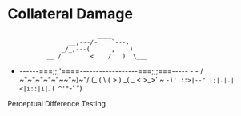 # Collateral Damage

                             ____
                     __,-~~/~    `---.
                   _/_,---(      ,    )
               __ /        <    /   )  \___
- ------===;;;'====------------------===;;;===----- -  -
                  \/  ~"~"~"~"~"~\~"~)~"/
                  (_ (   \  (     >    \)
                   \_( _ <         >_>'
                      ~ `-i' ::>|--"
                          I;|.|.|
                         <|i::|i|`.
                        (` ^'"`-' ")
                        
Perceptual Difference Testing